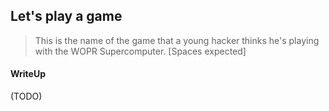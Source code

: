 ## Let's play a game

> This is the name of the game that a young hacker thinks he's playing with the WOPR Supercomputer. [Spaces expected]

#### WriteUp

(TODO)